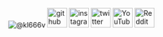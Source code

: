 ![@kl666v](https://camo.githubusercontent.com/e0e9e18e53441a587fd316078af850d1206c07b53988e35a95c6438d48f26f7b/68747470733a2f2f63646e2e646973636f72646170702e636f6d2f6174746163686d656e74732f3933353534373137343432313433303330322f3936383530303737363633393032313035362f47696635362e676966)
[<img src='https://cdn.jsdelivr.net/npm/simple-icons@3.0.1/icons/github.svg' alt='github' height='40'>](https://github.com/kl666v)  [<img src='https://cdn.jsdelivr.net/npm/simple-icons@3.0.1/icons/instagram.svg' alt='instagram' height='40'>](https://www.instagram.com/kl666v.here/)  [<img src='https://cdn.jsdelivr.net/npm/simple-icons@3.0.1/icons/twitter.svg' alt='twitter' height='40'>](https://twitter.com/kl666v)  [<img src='https://cdn.jsdelivr.net/npm/simple-icons@3.0.1/icons/youtube.svg' alt='YouTube' height='40'>](https://www.youtube.com/channel/itzSneaX)  [<img src='https://cdn.jsdelivr.net/npm/simple-icons@3.0.1/icons/reddit.svg' alt='Reddit' height='40'>](https://www.reddit.com/user/kl666v)  
